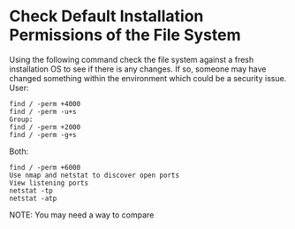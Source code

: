 # Check Default Installation Permissions of the File System

Using the following command check the file system against a fresh installation OS to see if there is any changes. If so, someone may have changed something within the environment which could be a security issue.
User:
```
find / -perm +4000
find / -perm -u+s
Group:
find / -perm +2000
find / -perm -g+s
```

Both:
```
find / -perm +6000
Use nmap and netstat to discover open ports
View listening ports
netstat -tp
netstat -atp
```

NOTE: You may need a way to compare
